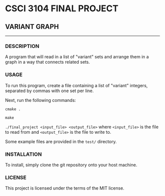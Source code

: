 # CSCI 3104 FINAL PROJECT #

## VARIANT GRAPH ##

---

### DESCRIPTION ###

A program that will read in a list of "variant" sets and arrange them in a graph in a way that connects related sets.

### USAGE ###

To run this program, create a file containing a list of "variant" integers, separated by commas with one set per line.

Next, run the following commands:

```cmake .```

```make```

```./final_project <input_file> <output_file>``` where `<input_file>` is the file to read from and `<output_file>` is the file to write to.

Some example files are provided in the `test/` directory.

### INSTALLATION ###

To install, simply clone the git repository onto your host machine.

### LICENSE ###

This project is licensed under the terms of the MIT license.
